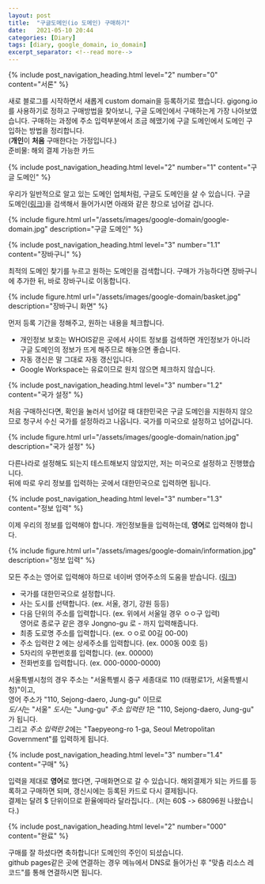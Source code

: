 ```yaml
---
layout: post
title:  "구글도메인(io 도메인) 구매하기"
date:   2021-05-10 20:44
categories: [Diary]
tags: [diary, google_domain, io_domain]
excerpt_separator: <!--read more-->
---
```



{% include post_navigation_heading.html level="2" number="0" content="서론" %}

새로 블로그를 시작하면서 새롭게 custom domain을 등록하기로 했습니다.
gigong.io를 사용하기로 정하고 구매방법을 찾아보니, 구글 도메인에서 구매하는게 가장 나아보였습니다.
구매하는 과정에 주소 입력부분에서 조금 헤맸기에 구글 도메인에서 도메인 구입하는 방법을 정리합니다.  
(**개인**이 **처음** 구매한다는 가정입니다.)  
준비물: 해외 결제 가능한 카드
<!--read more-->


{% include post_navigation_heading.html level="2" number="1" content="구글 도메인" %}

우리가 일반적으로 알고 있는 도메인 업체처럼, 구글도 도메인을 살 수 있습니다.
구글 도메인([링크][google-domain])을 검색해서 들어가시면 아래와 같은 창으로 넘어갈 겁니다.

{% include figure.html url="/assets/images/google-domain/google-domain.jpg" description="구글 도메인" %}


{% include post_navigation_heading.html level="3" number="1.1" content="장바구니" %}

최적의 도메인 찾기를 누르고 원하는 도메인을 검색합니다. 구매가 가능하다면 장바구니에 추가한 뒤, 바로 장바구니로 이동합니다.

{% include figure.html url="/assets/images/google-domain/basket.jpg" description="장바구니 화면" %}

먼저 등록 기간을 정해주고, 원하는 내용을 체크합니다.

- 개인정보 보호는 WHOIS같은 곳에서 사이트 정보를 검색하면 개인정보가 아니라  
구글 도메인의 정보가 뜨게 해주므로 해놓으면 좋습니다.
- 자동 갱신은 말 그대로 자동 갱신입니다.
- Google Workspace는 유료이므로 원치 않으면 체크하지 않습니다.


{% include post_navigation_heading.html level="3" number="1.2" content="국가 설정" %}

처음 구매하신다면, 확인을 눌러서 넘어갈 때 대한민국은 구글 도메인을 지원하지 않으므로 청구서 수신 국가를 설정하라고 나옵니다.
국가를 미국으로 설정하고 넘어갑니다.

{% include figure.html url="/assets/images/google-domain/nation.jpg" description="국가 설정" %}

다른나라로 설정해도 되는지 테스트해보지 않았지만, 저는 미국으로 설정하고 진행했습니다.  
뒤에 따로 우리 정보를 입력하는 곳에서 대한민국으로 입력하면 됩니다.


{% include post_navigation_heading.html level="3" number="1.3" content="정보 입력" %}

이제 우리의 정보를 입력해야 합니다. 개인정보들을 입력하는데, **영어**로 입력해야 합니다.

{% include figure.html url="/assets/images/google-domain/information.jpg" description="정보 입력" %}

모든 주소는 영어로 입력해야 하므로 네이버 영어주소의 도움을 받습니다. ([링크][naver-english-address])
- 국가를 대한민국으로 설정합니다.
- 사는 도시를 선택합니다. (ex. 서울, 경기, 강원 등등)  
- 다음 단위의 주소를 입력합니다. (ex. 위에서 서울일 경우 ㅇㅇ구 입력)  
영어로 종로구 같은 경우 Jongno-gu 로 - 까지 입력해줍니다.
- 최종 도로명 주소를 입력합니다. (ex. ㅇㅇ로 00길 00-00)
- 주소 입력란 2 에는 상세주소를 입력합니다. (ex. 000동 00호 등)
- 5자리의 우편번호를 입력합니다. (ex. 00000)
- 전화번호를 입력합니다. (ex. 000-0000-0000)

서울특별시청의 경우 주소는 "서울특별시 중구 세종대로 110 (태평로1가, 서울특별시청)"이고,  
영어 주소가 "110, Sejong-daero, Jung-gu" 이므로  
*도/시*는 "서울" *도시*는 "Jung-gu" *주소 입력란 1*은 "110, Sejong-daero, Jung-gu" 가 됩니다.  
그리고 *주소 입력란 2*에는 "Taepyeong-ro 1-ga, Seoul Metropolitan Government"를 입력하게 됩니다.


{% include post_navigation_heading.html level="3" number="1.4" content="구매" %}

입력을 제대로 **영어**로 했다면, 구매화면으로 갈 수 있습니다. 해외결제가 되는 카드를 등록하고 구매하면 되며, 갱신시에는 등록된 카드로 다시 결제됩니다.  
결제는 달려 $ 단위이므로 환율에따라 달라집니다.. (저는 60$ -> 68096원 나왔습니다.)


{% include post_navigation_heading.html level="2" number="000" content="완료" %}

구매를 잘 하셨다면 축하합니다! 도메인의 주인이 되셨습니다.  
github pages같은 곳에 연결하는 경우 메뉴에서 DNS로 들어가신 후 "맞춤 리소스 레코드"를 통해 연결하시면 됩니다.




[google-domain]:  https://domains.google.com/registrar/
[naver-english-address]: https://search.naver.com/search.naver?query=%EC%98%81%EC%96%B4%EC%A3%BC%EC%86%8C